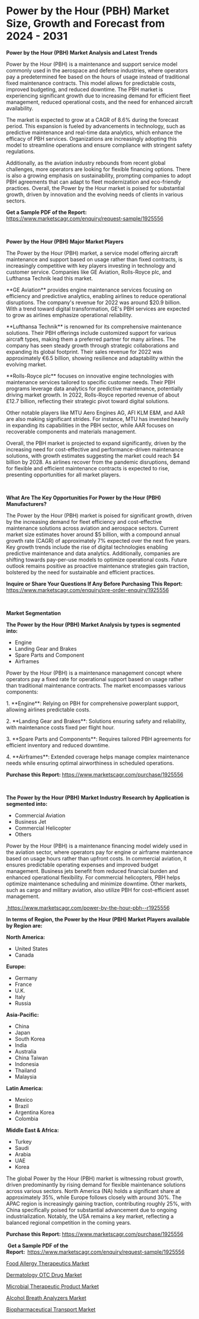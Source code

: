 <p><h1>Power by the Hour (PBH) Market Size, Growth and Forecast from 2024 - 2031</h1></p><p><strong>Power by the Hour (PBH) Market Analysis and Latest Trends</strong></p>
<p><p>Power by the Hour (PBH) is a maintenance and support service model commonly used in the aerospace and defense industries, where operators pay a predetermined fee based on the hours of usage instead of traditional fixed maintenance contracts. This model allows for predictable costs, improved budgeting, and reduced downtime. The PBH market is experiencing significant growth due to increasing demand for efficient fleet management, reduced operational costs, and the need for enhanced aircraft availability.</p><p>The market is expected to grow at a CAGR of 8.6% during the forecast period. This expansion is fueled by advancements in technology, such as predictive maintenance and real-time data analytics, which enhance the efficacy of PBH services. Organizations are increasingly adopting this model to streamline operations and ensure compliance with stringent safety regulations.</p><p>Additionally, as the aviation industry rebounds from recent global challenges, more operators are looking for flexible financing options. There is also a growing emphasis on sustainability, prompting companies to adopt PBH agreements that can adapt to fleet modernization and eco-friendly practices. Overall, the Power by the Hour market is poised for substantial growth, driven by innovation and the evolving needs of clients in various sectors.</p></p>
<p><strong>Get a Sample PDF of the Report:&nbsp;</strong> <a href="https://www.marketscagr.com/enquiry/request-sample/1925556?utm_campaign=1284&utm_medium=2&utm_source=Github&utm_content=ia&utm_term=24102024&utm_id=power-by-the-hour-pbh">https://www.marketscagr.com/enquiry/request-sample/1925556</a></p>
<p>&nbsp;</p>
<p><strong>Power by the Hour (PBH) Major Market Players</strong></p>
<p><p>The Power by the Hour (PBH) market, a service model offering aircraft maintenance and support based on usage rather than fixed contracts, is increasingly competitive with key players investing in technology and customer service. Companies like GE Aviation, Rolls-Royce plc, and Lufthansa Technik lead this market.</p><p>**GE Aviation** provides engine maintenance services focusing on efficiency and predictive analytics, enabling airlines to reduce operational disruptions. The company's revenue for 2022 was around $20.9 billion. With a trend toward digital transformation, GE's PBH services are expected to grow as airlines emphasize operational reliability.</p><p>**Lufthansa Technik** is renowned for its comprehensive maintenance solutions. Their PBH offerings include customized support for various aircraft types, making them a preferred partner for many airlines. The company has seen steady growth through strategic collaborations and expanding its global footprint. Their sales revenue for 2022 was approximately €6.5 billion, showing resilience and adaptability within the evolving market.</p><p>**Rolls-Royce plc** focuses on innovative engine technologies with maintenance services tailored to specific customer needs. Their PBH programs leverage data analytics for predictive maintenance, potentially driving market growth. In 2022, Rolls-Royce reported revenue of about £12.7 billion, reflecting their strategic pivot toward digital solutions.</p><p>Other notable players like MTU Aero Engines AG, AFI KLM E&M, and AAR are also making significant strides. For instance, MTU has invested heavily in expanding its capabilities in the PBH sector, while AAR focuses on recoverable components and materials management.</p><p>Overall, the PBH market is projected to expand significantly, driven by the increasing need for cost-effective and performance-driven maintenance solutions, with growth estimates suggesting the market could reach $4 billion by 2028. As airlines recover from the pandemic disruptions, demand for flexible and efficient maintenance contracts is expected to rise, presenting opportunities for all market players.</p></p>
<p>&nbsp;</p>
<p><strong>What Are The Key Opportunities For Power by the Hour (PBH) Manufacturers?</strong></p>
<p><p>The Power by the Hour (PBH) market is poised for significant growth, driven by the increasing demand for fleet efficiency and cost-effective maintenance solutions across aviation and aerospace sectors. Current market size estimates hover around $5 billion, with a compound annual growth rate (CAGR) of approximately 7% expected over the next five years. Key growth trends include the rise of digital technologies enabling predictive maintenance and data analytics. Additionally, companies are shifting towards pay-per-use models to optimize operational costs. Future outlook remains positive as proactive maintenance strategies gain traction, bolstered by the need for sustainable and efficient practices.</p></p>
<p><strong>Inquire or Share Your Questions If Any Before Purchasing This Report:</strong> <a href="https://www.marketscagr.com/enquiry/pre-order-enquiry/1925556?utm_campaign=1284&utm_medium=2&utm_source=Github&utm_content=ia&utm_term=24102024&utm_id=power-by-the-hour-pbh">https://www.marketscagr.com/enquiry/pre-order-enquiry/1925556</a></p>
<p>&nbsp;</p>
<p><strong>Market Segmentation</strong></p>
<p><strong>The Power by the Hour (PBH) Market Analysis by types is segmented into:</strong></p>
<p><ul><li>Engine</li><li>Landing Gear and Brakes</li><li>Spare Parts and Component</li><li>Airframes</li></ul></p>
<p><p>Power by the Hour (PBH) is a maintenance management concept where operators pay a fixed rate for operational support based on usage rather than traditional maintenance contracts. The market encompasses various components: </p><p>1. **Engine**: Relying on PBH for comprehensive powerplant support, allowing airlines predictable costs.</p><p>2. **Landing Gear and Brakes**: Solutions ensuring safety and reliability, with maintenance costs fixed per flight hour.</p><p>3. **Spare Parts and Components**: Requires tailored PBH agreements for efficient inventory and reduced downtime.</p><p>4. **Airframes**: Extended coverage helps manage complex maintenance needs while ensuring optimal airworthiness in scheduled operations.</p></p>
<p><strong>Purchase this Report:&nbsp;</strong><a href="https://www.marketscagr.com/purchase/1925556?utm_campaign=1284&utm_medium=2&utm_source=Github&utm_content=ia&utm_term=24102024&utm_id=power-by-the-hour-pbh">https://www.marketscagr.com/purchase/1925556</a></p>
<p>&nbsp;</p>
<p><strong>The Power by the Hour (PBH) Market Industry Research by Application is segmented into:</strong></p>
<p><ul><li>Commercial Aviation</li><li>Business Jet</li><li>Commercial Helicopter</li><li>Others</li></ul></p>
<p><p>Power by the Hour (PBH) is a maintenance financing model widely used in the aviation sector, where operators pay for engine or airframe maintenance based on usage hours rather than upfront costs. In commercial aviation, it ensures predictable operating expenses and improved budget management. Business jets benefit from reduced financial burden and enhanced operational flexibility. For commercial helicopters, PBH helps optimize maintenance scheduling and minimize downtime. Other markets, such as cargo and military aviation, also utilize PBH for cost-efficient asset management.</p></p>
<p><a href="https://www.marketscagr.com/power-by-the-hour-pbh--r1925556?utm_campaign=1284&utm_medium=2&utm_source=Github&utm_content=ia&utm_term=24102024&utm_id=power-by-the-hour-pbh">&nbsp;https://www.marketscagr.com/power-by-the-hour-pbh--r1925556</a></p>
<p><strong>In terms of Region, the Power by the Hour (PBH) Market Players available by Region are:</strong></p>
<p>
    <p> <strong> North America: </strong>
        <ul>
            <li>United States</li>
            <li>Canada</li>
        </ul>
        </p> 
    <p> <strong> Europe: </strong>
        <ul>
            <li>Germany</li>
            <li>France</li>
            <li>U.K.</li>
            <li>Italy</li>
            <li>Russia</li>
        </ul>
        </p> 
    <p> <strong> Asia-Pacific: </strong>
        <ul>
            <li>China</li>
            <li>Japan</li>
            <li>South Korea</li>
            <li>India</li>
            <li>Australia</li>
            <li>China Taiwan</li>
            <li>Indonesia</li>
            <li>Thailand</li>
            <li>Malaysia</li>
        </ul>
        </p> 
    <p> <strong> Latin America: </strong>
        <ul>
            <li>Mexico</li>
            <li>Brazil</li>
            <li>Argentina Korea</li>
            <li>Colombia</li>
        </ul>
        </p> 
    <p> <strong> Middle East & Africa: </strong>
        <ul>
            <li>Turkey</li>
            <li>Saudi</li>
            <li>Arabia</li>
            <li>UAE</li>
            <li>Korea</li>
        </ul>
    </p>
    </p>
<p><p>The global Power by the Hour (PBH) market is witnessing robust growth, driven predominantly by rising demand for flexible maintenance solutions across various sectors. North America (NA) holds a significant share at approximately 35%, while Europe follows closely with around 30%. The APAC region is increasingly gaining traction, contributing roughly 25%, with China specifically poised for substantial advancement due to ongoing industrialization. Notably, the USA remains a key market, reflecting a balanced regional competition in the coming years.</p></p>
<p><strong>Purchase this Report: </strong><a href="https://www.marketscagr.com/purchase/1925556?utm_campaign=1284&utm_medium=2&utm_source=Github&utm_content=ia&utm_term=24102024&utm_id=power-by-the-hour-pbh">https://www.marketscagr.com/purchase/1925556</a></p>
<p>&nbsp;<strong>Get a Sample PDF of the Report:&nbsp;&nbsp;</strong><a href="https://www.marketscagr.com/enquiry/request-sample/1925556?utm_campaign=1284&utm_medium=2&utm_source=Github&utm_content=ia&utm_term=24102024&utm_id=power-by-the-hour-pbh">https://www.marketscagr.com/enquiry/request-sample/1925556</a></p>
<p><strong></strong></p>
<p><p><a href="https://www.linkedin.com/pulse/food-allergy-therapeutics-industry-insights-report-analyzing-qgwec?utm_campaign=1284&utm_medium=2&utm_source=Github&utm_content=ia&utm_term=24102024&utm_id=power-by-the-hour-pbh">Food Allergy Therapeutics Market</a></p><p><a href="https://www.linkedin.com/pulse/dermatology-otc-drug-industry-insights-report-analyzing-market-bjf5e?utm_campaign=1284&utm_medium=2&utm_source=Github&utm_content=ia&utm_term=24102024&utm_id=power-by-the-hour-pbh">Dermatology OTC Drug Market</a></p><p><a href="https://www.linkedin.com/pulse/comprehensive-microbial-therapeutic-product-market-report-3ge7c?utm_campaign=1284&utm_medium=2&utm_source=Github&utm_content=ia&utm_term=24102024&utm_id=power-by-the-hour-pbh">Microbial Therapeutic Product Market</a></p><p><a href="https://issuu.com/reportprime-2/docs/alcohol-breath-analyzers-market-siz_74ce1c0946074b?utm_campaign=1284&utm_medium=2&utm_source=Github&utm_content=ia&utm_term=24102024&utm_id=power-by-the-hour-pbh">Alcohol Breath Analyzers Market</a></p><p><a href="https://www.linkedin.com/pulse/deep-dive-biopharmaceutical-transport-market-itstrends-segmentation-lymtc?utm_campaign=1284&utm_medium=2&utm_source=Github&utm_content=ia&utm_term=24102024&utm_id=power-by-the-hour-pbh">Biopharmaceutical Transport Market</a></p></p>